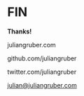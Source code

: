 
# FIN

  __Thanks!__

  juliangruber.com

  github.com/juliangruber

  twitter.com/juliangruber

  julian@juliangruber.com

